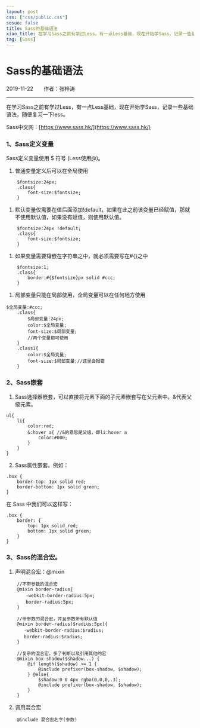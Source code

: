 ```yaml
---
layout: post
css: ["css/public.css"]
sosuo: false
title: Sass的基础语法
xiao_title: 在学习Sass之前有学过Less，有一点Less基础，现在开始学Sass，记录一些基础语法，随便复习一下less。
tag: [Sass]
---
```


# Sass的基础语法

2019-11-22&emsp;&emsp;作者：张梓涛

<hr style="width:100%;border-color:#ccc;" />

在学习Sass之前有学过Less，有一点Less基础，现在开始学Sass，记录一些基础语法，随便复习一下less。

Sass中文网：[https://www.sass.hk/](https://www.sass.hk/)

### 1、Sass定义变量
	
Sass定义变量使用 $ 符号 (Less使用@)。

1. 普通变量定义后可以在全局使用
```
	$fontsize:24px;
	.class{
		font-size:$fontsize;
	}
```

1. 默认变量仅需要在值后面添加!default，如果在此之前该变量已经赋值，那就不使用默认值，如果没有赋值，则使用默认值。
```
	$fontsize:24px !default;
	.class{
		font-size:$fontsize;
	}
```

1. 如果变量需要镶嵌在字符串之中，就必须需要写在#{}之中
```
	$fontsize:1;
	.class{
		border:#{$fontsize}px solid #ccc;
	}
```

1. 局部变量只能在局部使用，全局变量可以在任何地方使用
```
$全局变量:#ccc;
	.class{
		$局部变量:24px;
		color:$全局变量;
		font-size:$局部变量;
		//两个变量都可使用
	}
	.class1{
		color:$全局变量;
		font-size:$局部变量;//这里会报错
	}
```



### 2、Sass嵌套

1. Sass选择器嵌套，可以直接将元素下面的子元素嵌套写在父元素中。&代表父级元素。
```
ul{
	li{
		color:red;
		&:hover a{ //&的意思是父级，即li:hover a
			color:#000;
		}
	}
}
``` 
2. Sass属性嵌套。例如：
```
.box {
	border-top: 1px solid red;
	border-bottom: 1px solid green;
}
```
在 Sass 中我们可以这样写：
```
.box {
	border: {
		top: 1px solid red;
		bottom: 1px solid green;
	}
}
```

### 3、Sass的混合宏。
1. 声明混合宏：@mixin
```
	//不带参数的混合宏
	@mixin border-radius{
	　　-webkit-border-radius:5px;
	　　border-radius:5px;
	}

	//带参数的混合宏，并且参数带有默认值
	@mixin border-radius($radius:5px){
　　　　-webkit-border-radius:$radius;
　　　　border-radius:$radius;
	}

	//复杂的混合宏，多了判断以及引用其他的宏
	@mixin box-shadow($shadow...) {
		@if length($shadow) >= 1 {
			@include prefixer(box-shadow, $shadow);
		} @else{
			$shadow:0 0 4px rgba(0,0,0,.3);
			@include prefixer(box-shadow, $shadow);
		}
	}	
```
2. 调用混合宏
```
	@include 混合宏名字(参数)
```

	
